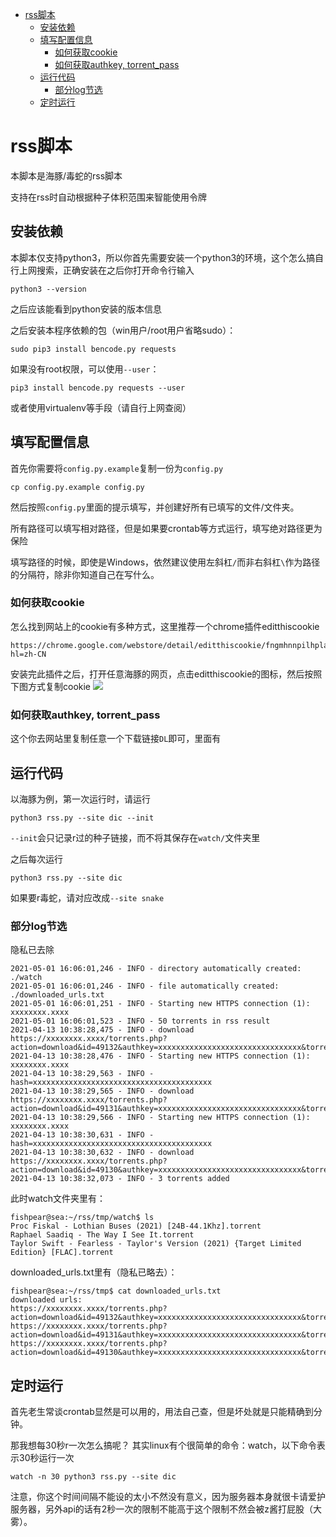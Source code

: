 - [rss脚本](#rss脚本)
  - [安装依赖](#安装依赖)
  - [填写配置信息](#填写配置信息)
    - [如何获取cookie](#如何获取cookie)
    - [如何获取authkey, torrent_pass](#如何获取authkey-torrent_pass)
  - [运行代码](#运行代码)
    - [部分log节选](#部分log节选)
  - [定时运行](#定时运行)
# rss脚本
本脚本是海豚/毒蛇的rss脚本

支持在rss时自动根据种子体积范围来智能使用令牌

## 安装依赖
本脚本仅支持python3，所以你首先需要安装一个python3的环境，这个怎么搞自行上网搜索，正确安装在之后你打开命令行输入
```
python3 --version
```
之后应该能看到python安装的版本信息

之后安装本程序依赖的包（win用户/root用户省略sudo）：
```
sudo pip3 install bencode.py requests 
```
如果没有root权限，可以使用`--user`：
```
pip3 install bencode.py requests --user
```
或者使用virtualenv等手段（请自行上网查阅）

## 填写配置信息

首先你需要将`config.py.example`复制一份为`config.py`
```
cp config.py.example config.py
```
然后按照`config.py`里面的提示填写，并创建好所有已填写的文件/文件夹。

所有路径可以填写相对路径，但是如果要crontab等方式运行，填写绝对路径更为保险

填写路径的时候，即使是Windows，依然建议使用左斜杠`/`而非右斜杠`\`作为路径的分隔符，除非你知道自己在写什么。

### 如何获取cookie
怎么找到网站上的cookie有多种方式，这里推荐一个chrome插件editthiscookie
```
https://chrome.google.com/webstore/detail/editthiscookie/fngmhnnpilhplaeedifhccceomclgfbg?hl=zh-CN
```
安装完此插件之后，打开任意海豚的网页，点击editthiscookie的图标，然后按照下图方式复制cookie
![](https://i.loli.net/2021/04/13/hcXIKgVbr5mHuED.png)

### 如何获取authkey, torrent_pass
这个你去网站里复制任意一个下载链接`DL`即可，里面有

## 运行代码
以海豚为例，第一次运行时，请运行
```
python3 rss.py --site dic --init
```
`--init`会只记录r过的种子链接，而不将其保存在`watch/`文件夹里

之后每次运行
```
python3 rss.py --site dic
```
如果要r毒蛇，请对应改成`--site snake`

### 部分log节选
隐私已去除
```
2021-05-01 16:06:01,246 - INFO - directory automatically created: ./watch
2021-05-01 16:06:01,246 - INFO - file automatically created: ./downloaded_urls.txt
2021-05-01 16:06:01,251 - INFO - Starting new HTTPS connection (1): xxxxxxxx.xxxx
2021-05-01 16:06:01,523 - INFO - 50 torrents in rss result
2021-04-13 10:38:28,475 - INFO - download https://xxxxxxxx.xxxx/torrents.php?action=download&id=49132&authkey=xxxxxxxxxxxxxxxxxxxxxxxxxxxxxxxx&torrent_pass=xxxxxxxxxxxxxxxxxxxxxxxxxxxxxxxx
2021-04-13 10:38:28,476 - INFO - Starting new HTTPS connection (1): xxxxxxxx.xxxx
2021-04-13 10:38:29,563 - INFO - hash=xxxxxxxxxxxxxxxxxxxxxxxxxxxxxxxxxxxxxxxx
2021-04-13 10:38:29,565 - INFO - download https://xxxxxxxx.xxxx/torrents.php?action=download&id=49131&authkey=xxxxxxxxxxxxxxxxxxxxxxxxxxxxxxxx&torrent_pass=xxxxxxxxxxxxxxxxxxxxxxxxxxxxxxxx
2021-04-13 10:38:29,566 - INFO - Starting new HTTPS connection (1): xxxxxxxx.xxxx
2021-04-13 10:38:30,631 - INFO - hash=xxxxxxxxxxxxxxxxxxxxxxxxxxxxxxxxxxxxxxxx
2021-04-13 10:38:30,632 - INFO - download https://xxxxxxxx.xxxx/torrents.php?action=download&id=49130&authkey=xxxxxxxxxxxxxxxxxxxxxxxxxxxxxxxx&torrent_pass=xxxxxxxxxxxxxxxxxxxxxxxxxxxxxxxx
2021-04-13 10:38:32,073 - INFO - 3 torrents added
```
此时watch文件夹里有：
```
fishpear@sea:~/rss/tmp/watch$ ls
Proc Fiskal - Lothian Buses (2021) [24B-44.1Khz].torrent
Raphael Saadiq - The Way I See It.torrent
Taylor Swift - Fearless - Taylor's Version (2021) {Target Limited Edition} [FLAC].torrent
```
downloaded_urls.txt里有（隐私已略去）：
```
fishpear@sea:~/rss/tmp$ cat downloaded_urls.txt
downloaded urls:
https://xxxxxxxx.xxxx/torrents.php?action=download&id=49132&authkey=xxxxxxxxxxxxxxxxxxxxxxxxxxxxxxxx&torrent_pass=xxxxxxxxxxxxxxxxxxxxxxxxxxxxxxxx
https://xxxxxxxx.xxxx/torrents.php?action=download&id=49131&authkey=xxxxxxxxxxxxxxxxxxxxxxxxxxxxxxxx&torrent_pass=xxxxxxxxxxxxxxxxxxxxxxxxxxxxxxxx
https://xxxxxxxx.xxxx/torrents.php?action=download&id=49130&authkey=xxxxxxxxxxxxxxxxxxxxxxxxxxxxxxxx&torrent_pass=xxxxxxxxxxxxxxxxxxxxxxxxxxxxxxxx
```

## 定时运行
首先老生常谈crontab显然是可以用的，用法自己查，但是坏处就是只能精确到分钟。

那我想每30秒r一次怎么搞呢？ 其实linux有个很简单的命令：watch，以下命令表示30秒运行一次
```
watch -n 30 python3 rss.py --site dic
```
注意，你这个时间间隔不能设的太小不然没有意义，因为服务器本身就很卡请爱护服务器，另外api的话有2秒一次的限制不能高于这个限制不然会被z酱打屁股（大雾）。